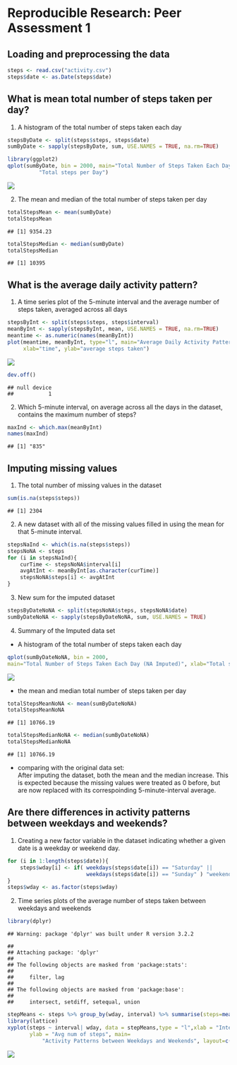 # Reproducible Research: Peer Assessment 1


## Loading and preprocessing the data

```r
steps <- read.csv("activity.csv")
steps$date <- as.Date(steps$date)
```


## What is mean total number of steps taken per day?
1.  A histogram of the total number of steps taken each day

```r
stepsByDate <- split(steps$steps, steps$date)
sumByDate <- sapply(stepsByDate, sum, USE.NAMES = TRUE, na.rm=TRUE)

library(ggplot2)
qplot(sumByDate, bin = 2000, main="Total Number of Steps Taken Each Day", xlab=
          "Total steps per Day")
```

![](PA1_template_files/figure-html/unnamed-chunk-2-1.png) 

2.  The mean and median of the total number of steps taken per day

```r
totalStepsMean <- mean(sumByDate)
totalStepsMean
```

```
## [1] 9354.23
```

```r
totalStepsMedian <- median(sumByDate)
totalStepsMedian
```

```
## [1] 10395
```


## What is the average daily activity pattern?
1.  A time series plot of the 5-minute interval and the average number of steps taken, averaged across all days 

```r
stepsByInt <- split(steps$steps, steps$interval)
meanByInt <- sapply(stepsByInt, mean, USE.NAMES = TRUE, na.rm=TRUE)
meantime <- as.numeric(names(meanByInt))
plot(meantime, meanByInt, type="l", main="Average Daily Activity Pattern", 
     xlab="time", ylab="average steps taken")
```

![](PA1_template_files/figure-html/unnamed-chunk-4-1.png) 

```r
dev.off()
```

```
## null device 
##           1
```

2.  Which 5-minute interval, on average across all the days in the dataset, contains the maximum number of steps?

```r
maxInd <- which.max(meanByInt)
names(maxInd)
```

```
## [1] "835"
```


## Imputing missing values
1.  The total number of missing values in the dataset

```r
sum(is.na(steps$steps))
```

```
## [1] 2304
```

2.   A new dataset with all of the missing values filled in using the mean for that 5-minute interval.

```r
stepsNaInd <- which(is.na(steps$steps))
stepsNoNA <- steps
for (i in stepsNaInd){
    curTime <- stepsNoNA$interval[i]
    avgAtInt <- meanByInt[as.character(curTime)]
    stepsNoNA$steps[i] <- avgAtInt
}
```

3.  New sum for the imputed dataset 

```r
stepsByDateNoNA <- split(stepsNoNA$steps, stepsNoNA$date)
sumByDateNoNA <- sapply(stepsByDateNoNA, sum, USE.NAMES = TRUE)
```

4.  Summary of the Imputed data set

* A histogram of the total number of steps taken each day

```r
qplot(sumByDateNoNA, bin = 2000, 
main="Total Number of Steps Taken Each Day (NA Imputed)", xlab="Total steps per Day")
```

![](PA1_template_files/figure-html/unnamed-chunk-9-1.png) 

* the mean and median total number of steps taken per day

```r
totalStepsMeanNoNA <- mean(sumByDateNoNA)
totalStepsMeanNoNA
```

```
## [1] 10766.19
```

```r
totalStepsMedianNoNA <- median(sumByDateNoNA)
totalStepsMedianNoNA
```

```
## [1] 10766.19
```

* comparing with the original data set:  
  After imputing the dataset, both the mean and the median increase.  This is expected because the missing values were treated as 0 before, but are now replaced with its correspoinding 5-minute-interval average.  


## Are there differences in activity patterns between weekdays and weekends?
1.  Creating a new factor variable in the dataset indicating whether a given date is a weekday or weekend day.

```r
for (i in 1:length(steps$date)){
    steps$wday[i] <- if( weekdays(steps$date[i]) == "Saturday" || 
                         weekdays(steps$date[i]) == "Sunday" ) "weekend" else "weekday"
}
steps$wday <- as.factor(steps$wday)
```

2.  Time series plots of the average number of steps taken between weekdays and weekends

```r
library(dplyr)
```

```
## Warning: package 'dplyr' was built under R version 3.2.2
```

```
## 
## Attaching package: 'dplyr'
## 
## The following objects are masked from 'package:stats':
## 
##     filter, lag
## 
## The following objects are masked from 'package:base':
## 
##     intersect, setdiff, setequal, union
```

```r
stepMeans <- steps %>% group_by(wday, interval) %>% summarise(steps=mean(steps, na.rm=TRUE))
library(lattice)
xyplot(steps ~ interval| wday, data = stepMeans,type = "l",xlab = "Interval", 
       ylab = "Avg num of steps", main=
           "Activity Patterns between Weekdays and Weekends", layout=c(1,2))
```

![](PA1_template_files/figure-html/unnamed-chunk-12-1.png) 
